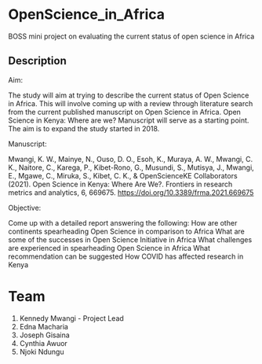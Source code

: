 # OpenScience_in_Africa
BOSS mini project on evaluating the current status of open science in Africa

## Description

Aim:

The study will aim at trying to describe the current status of Open Science in Africa. This will involve coming up with a review through literature search from the current published manuscript on Open Science in Africa. Open Science in Kenya: Where are we? Manuscript will serve as a starting point. The aim is to expand the study started in 2018.

Manuscript:

Mwangi, K. W., Mainye, N., Ouso, D. O., Esoh, K., Muraya, A. W., Mwangi, C. K., Naitore, C., Karega, P., Kibet-Rono, G., Musundi, S., Mutisya, J., Mwangi, E., Mgawe, C., Miruka, S., Kibet, C. K., & OpenScienceKE Collaborators (2021). Open Science in Kenya: Where Are We?. Frontiers in research metrics and analytics, 6, 669675. https://doi.org/10.3389/frma.2021.669675

Objective:

Come up with a detailed report answering the following:
How are other continents spearheading Open Science in comparison to Africa
What are some of the successes in Open Science Initiative in Africa
What challenges are experienced in spearheading Open Science in Africa
What recommendation can be suggested
How COVID has affected research in Kenya

# Team
1. Kennedy Mwangi - Project Lead
2. Edna Macharia
3. Joseph Gisaina
4. Cynthia Awuor
5. Njoki Ndungu
